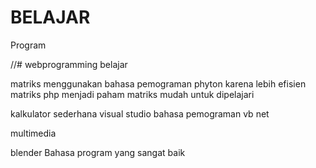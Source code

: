 # BELAJAR
Program


//# webprogramming belajar

matriks menggunakan bahasa pemograman phyton karena lebih efisien matriks php menjadi paham matriks mudah untuk dipelajari

kalkulator sederhana visual studio bahasa pemograman vb net

multimedia

blender Bahasa program yang sangat baik
